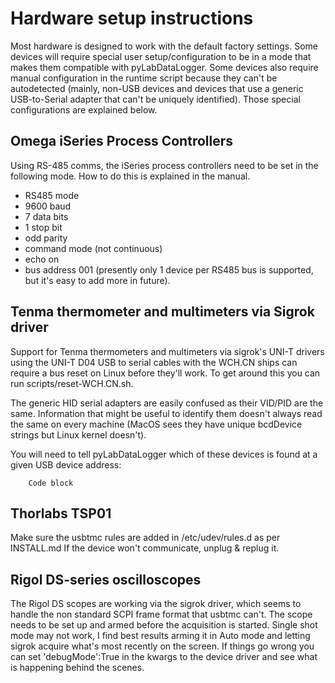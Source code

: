 # Hardware setup instructions

Most hardware is designed to work with the default factory settings.
Some devices will require special user setup/configuration to be in a mode that makes them compatible with pyLabDataLogger.
Some devices also require manual configuration in the runtime script because they can't be autodetected (mainly, non-USB devices and devices that use a generic USB-to-Serial adapter that can't be uniquely identified).
Those special configurations are explained below.

## Omega iSeries Process Controllers
Using RS-485 comms, the iSeries process controllers need to be set in the following mode. How to do this is explained in the manual.
- RS485 mode
- 9600 baud
- 7 data bits
- 1 stop bit
- odd parity
- command mode (not continuous)
- echo on
- bus address 001 (presently only 1 device per RS485 bus is supported, but it's easy to add more in future).

## Tenma thermometer and multimeters via Sigrok driver
Support for Tenma thermometers and multimeters via sigrok's UNI-T drivers using the UNI-T D04 USB to serial cables with the WCH.CN ships can require a bus reset on Linux before they'll work. To get around this you can run scripts/reset-WCH.CN.sh. 

The generic HID serial adapters are easily confused as their VID/PID are the same. Information that might be useful to identify them doesn't always read the same on every machine (MacOS sees they have unique bcdDevice strings but Linux kernel doesn't).

You will need to tell pyLabDataLogger which of these devices is found at a given USB device address:

		Code block

## Thorlabs TSP01
Make sure the usbtmc rules are added in /etc/udev/rules.d as per INSTALL.md
If the device won't communicate, unplug & replug it.

## Rigol DS-series oscilloscopes
The Rigol DS scopes are working via the sigrok driver, which seems to handle the non standard SCPI frame format that usbtmc can't.
The scope needs to be set up and armed before the acquisition is started. Single shot mode may not work, I find best results arming it in Auto mode and letting sigrok acquire what's most recently on the screen. If things go wrong you can set 'debugMode':True in the kwargs to the device driver and see what is happening behind the scenes.
